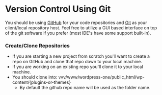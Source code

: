 # Version Control Using Git

You should be using [GitHub](https://github.com/) for your code repositories and [Git](https://git-scm.com/) as your client/local repository host. Feel free to utilize a GUI based interface on top of the git software if you prefer (most IDE's have some support built-in).


### Create/Clone Repositories
- If you are starting a new project from scratch you'll want to create a repo on GitHub and clone that repo down to your local machine.
- If you are working on an existing repo you'll clone it to your local machine.
- You should clone into: vvv/www/wordpress-one/public_html/wp-content/{plugins-or-themes}
    - By default the github repo name will be used as the folder name.